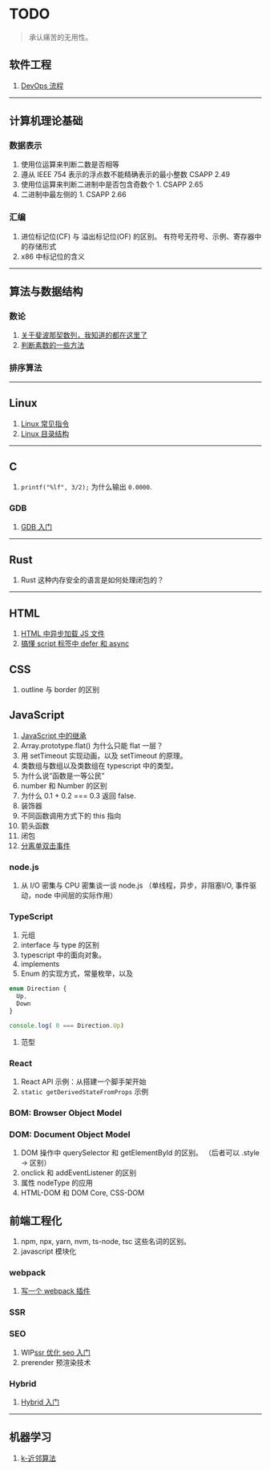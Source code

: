 # TODO

> 承认痛苦的无用性。

## 软件工程

1. [DevOps 流程](./src/DevOps/README.md)

---

## 计算机理论基础

### 数据表示

1. 使用位运算来判断二数是否相等
2. 遵从 IEEE 754 表示的浮点数不能精确表示的最小整数 CSAPP 2.49
3. 使用位运算来判断二进制中是否包含奇数个 1.  CSAPP 2.65
4. 二进制中最左侧的 1. CSAPP 2.66

### 汇编

1. 进位标记位(CF) 与 溢出标记位(OF) 的区别。 有符号无符号、示例、寄存器中的存储形式
2. x86 中标记位的含义

---

## 算法与数据结构

### 数论

1. [关于斐波那契数列，我知道的都在这里了](./src/斐波那契数列/README.md)
2. [判断素数的一些方法](./src/判断素数方法/README.md)

### 排序算法

---

## Linux

1. [Linux 常见指令](./src/Linux/Linux常见指令.md)
1. [Linux 目录结构](./src/Linux/Linux目录结构.md)

---

## C

1. `printf("%lf", 3/2);` 为什么输出 `0.0000`.

### GDB

1. [GDB 入门](./src/GDB入门/README.md)

---

## Rust

1. Rust 这种内存安全的语言是如何处理闭包的？

---

## HTML

1. [HTML 中异步加载 JS 文件](./src/HTML中异步加载JS文件/README.md)
2. [搞懂 script 标签中 defer 和 async](./src/搞懂script标签中defer和async/README.md)

## CSS

1. outline 与 border 的区别

## JavaScript

1. [JavaScript 中的继承](./src/JavaScript中的继承/README.md)
2. Array.prototype.flat() 为什么只能 flat 一层？
3. 用 setTimeout 实现动画，以及 setTimeout 的原理。
4. 类数组与数组以及类数组在 typescript 中的类型。
5. 为什么说“函数是一等公民”
6. number 和 Number 的区别
7. 为什么 0.1 + 0.2 === 0.3 返回 false.
8. 装饰器
9. 不同函数调用方式下的 this 指向
10. 箭头函数
11. 闭包
12. [分离单双击事件](./src/分离单双击事件/README.md)

### node.js

1. 从 I/O 密集与 CPU 密集谈一谈 node.js （单线程，异步，非阻塞I/O, 事件驱动，node 中间层的实际作用）

### TypeScript

1. 元组
2. interface 与 type 的区别
3. typescript 中的面向对象。
4. implements
5. Enum 的实现方式，常量枚举，以及

```ts
enum Direction {
  Up,
  Down
}

console.log( 0 === Direction.Up)
```

1. 范型

### React

1. React API 示例：从搭建一个脚手架开始
2. `static getDerivedStateFromProps` 示例

### BOM: Browser Object Model

### DOM: Document Object Model

1. DOM 操作中 querySelector 和 getElementById 的区别。 （后者可以 .style -> 区别）
2. onclick 和 addEventListener 的区别
3. 属性 nodeType 的应用
4. HTML-DOM 和 DOM Core, CSS-DOM

## 前端工程化

1. npm, npx, yarn, nvm, ts-node, tsc 这些名词的区别。
2. javascript 模块化

### webpack

1. [写一个 webpack 插件](./src/写一个webpack插件/README.md)

### SSR

### SEO

1. WIP[ssr 优化 seo 入门](./src/ssr优化seo入门/README.md)
2. prerender 预渲染技术

### Hybrid

1. [Hybrid 入门](./src/Hybrid入门/README.md)

---

## 机器学习

1. [k-近邻算法](./src/k近邻算法/README.md)
